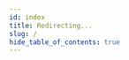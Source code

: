 ```yaml
---
id: index
title: Redirecting...
slug: /
hide_table_of_contents: true
---
```


<script>
  if (typeof window !== 'undefined') {
    window.location.replace('/blog');
  }
</script>